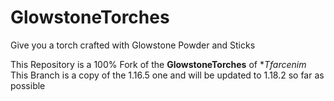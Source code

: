 # GlowstoneTorches
Give you a torch crafted with Glowstone Powder and Sticks

This Repository is a 100% Fork of the **GlowstoneTorches** of **Tfarcenim*
This Branch is a copy of the 1.16.5 one and will be updated to 1.18.2 so far as possible
